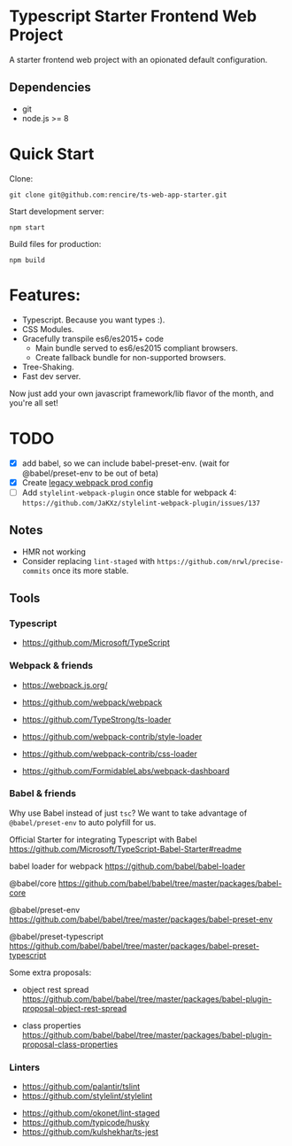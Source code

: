 # Typescript Starter Frontend Web Project

A starter frontend web project with an opionated default configuration.

## Dependencies

* git
* node.js >= 8

# Quick Start

Clone:

```
git clone git@github.com:rencire/ts-web-app-starter.git
```

Start development server:

```
npm start
```

Build files for production:

```
npm build
```

# Features:

* Typescript. Because you want types :).
* CSS Modules.
* Gracefully transpile es6/es2015+ code
  * Main bundle served to es6/es2015 compliant browsers.
  * Create fallback bundle for non-supported browsers.
* Tree-Shaking.
* Fast dev server.

Now just add your own javascript framework/lib flavor of the month, and you're all set!

# TODO

* [x] add babel, so we can include babel-preset-env. (wait for @babel/preset-env to be out of beta)
* [x] Create [legacy webpack prod config](https://philipwalton.com/articles/deploying-es2015-code-in-production-today/)
* [ ] Add `stylelint-webpack-plugin` once stable for webpack 4:
      `https://github.com/JaKXz/stylelint-webpack-plugin/issues/137`

## Notes

* HMR not working
* Consider replacing `lint-staged` with `https://github.com/nrwl/precise-commits` once its more stable.

## Tools

### Typescript

* https://github.com/Microsoft/TypeScript

### Webpack & friends

* https://webpack.js.org/
* https://github.com/webpack/webpack

* https://github.com/TypeStrong/ts-loader
* https://github.com/webpack-contrib/style-loader
* https://github.com/webpack-contrib/css-loader
* https://github.com/FormidableLabs/webpack-dashboard

### Babel & friends

Why use Babel instead of just `tsc`? We want to take advantage of `@babel/preset-env` to auto polyfill for us.

Official Starter for integrating Typescript with Babel
https://github.com/Microsoft/TypeScript-Babel-Starter#readme

babel loader for webpack
https://github.com/babel/babel-loader

@babel/core
https://github.com/babel/babel/tree/master/packages/babel-core

@babel/preset-env
https://github.com/babel/babel/tree/master/packages/babel-preset-env

@babel/preset-typescript
https://github.com/babel/babel/tree/master/packages/babel-preset-typescript

Some extra proposals:

* object rest spread
  https://github.com/babel/babel/tree/master/packages/babel-plugin-proposal-object-rest-spread

* class properties
  https://github.com/babel/babel/tree/master/packages/babel-plugin-proposal-class-properties

### Linters

* https://github.com/palantir/tslint
* https://github.com/stylelint/stylelint

- https://github.com/okonet/lint-staged
- https://github.com/typicode/husky
- https://github.com/kulshekhar/ts-jest

